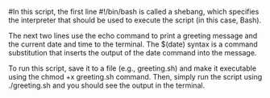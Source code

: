 #In this script, the first line #!/bin/bash is called a shebang, which specifies the interpreter that should be used to execute the script (in this case, Bash).

The next two lines use the echo command to print a greeting message and the current date and time to the terminal. The $(date) syntax is a command substitution that inserts the output of the date command into the message.

To run this script, save it to a file (e.g., greeting.sh) and make it executable using the chmod +x greeting.sh command. Then, simply run the script using ./greeting.sh and you should see the output in the terminal.
